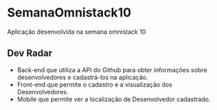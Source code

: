 # SemanaOmnistack10
Aplicação desenvolvida na semana omnistack 10


## Dev Radar

- Back-end que utiliza a API do Github para obter informações sobre desenvolvedores e cadastrá-los na aplicação.
- Front-end que permite o cadastro e a visualização dos Desenvolvedores.
- Mobile que permite ver a localização de Desenvolvedor cadastrado.
